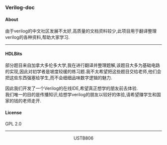 ### Verilog-doc  

#### About
由于verilog的中文社区发展不太好,高质量的文档资料较少,此项目用于翻译整理verilog的各种资料,帮助大家学习.  

---  

#### HDLBits  
部分题目来自加拿大多伦多大学,我在进行翻译并整理题解,该题目大多为基础电路的实现,因此对初学者是坡度较缓的练习题.我不太希望把这些题目交给老师,他们会把这些东西强塞给学生,而不会细细品味数字逻辑的魅力.  

因此我们开发了一个Verilog的在线IDE,希望真正想学的朋友前去体验.  
我们唯一的目的是传播知识,给想学verilog的朋友以较好的体验,请希望赚学生和国家的钱的老师走开.  

#### License  
GPL 2.0  

---  

<center>USTB806</center>
